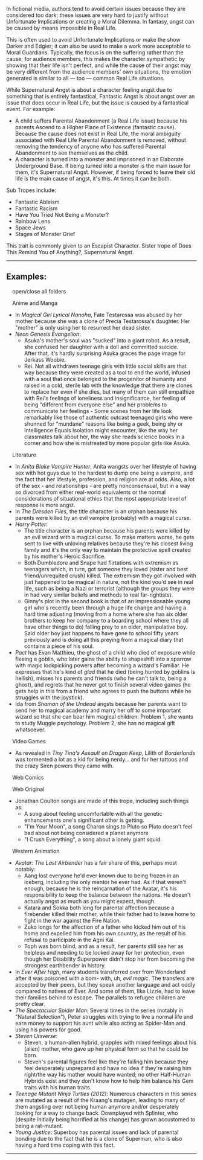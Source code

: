 In fictional media, authors tend to avoid certain issues because they are considered too dark; these issues are very hard to justify without Unfortunate Implications or creating a Moral Dilemma. In fantasy, angst can be caused by means impossible in Real Life.

This is often used to avoid Unfortunate Implications or make the show Darker and Edgier; it can also be used to make a work more acceptable to Moral Guardians. Typically, the focus is on the suffering rather than the cause; for audience members, this makes the character sympathetic by showing that their life isn't perfect, and while the cause of their angst may be very different from the audience members' own situations, the emotion generated is similar to all — too — common Real Life situations.

While Supernatural Angst is about a character feeling angst due to something that is entirely fantastical, Fantastic Angst is about angst over an issue that does occur in Real Life, but the issue is caused by a fantastical event. For example:

-   A child suffers Parental Abandonment (a Real Life issue) because his parents Ascend to a Higher Plane of Existence (fantastic cause). Because the cause does not exist in Real Life, the moral ambiguity associated with Real Life Parental Abandonment is removed, without removing the tendency of anyone who has suffered Parental Abandonment to see themselves as the child.
-   A character is turned into a monster and imprisoned in an Elaborate Underground Base. If being turned into a monster is the main issue for them, it's Supernatural Angst. However, if being forced to leave their old life is the main cause of angst, it's this. At times it can be both.

Sub Tropes include:

-   Fantastic Ableism
-   Fantastic Racism
-   Have You Tried Not Being a Monster?
-   Rainbow Lens
-   Space Jews
-   Stages of Monster Grief

This trait is commonly given to an Escapist Character. Sister trope of Does This Remind You of Anything?, Supernatural Angst.

___

## Examples:

    open/close all folders 

    Anime and Manga 

-   In _Magical Girl Lyrical Nanoha_, Fate Testarossa was abused by her mother because she was a clone of Precia Testarossa's daughter. Her "mother" is only using her to resurrect her dead sister.
-   _Neon Genesis Evangelion_:
    -   Asuka's mother's soul was "sucked" into a giant robot. As a result, she confused her daughter with a doll and committed suicide.  
        After that, it's hardly surprising Asuka graces the page image for Jerkass Woobie.
    -   Rei. Not all withdrawn teenage girls with little social skills are that way because they were created as a tool to end the world, infused with a soul that once belonged to the progenitor of humanity and raised in a cold, sterile lab with the knowledge that there are clones to replace her even if she dies, but many of them can still empathize with Rei's feelings of loneliness and insignificance, her feeling of being "different from everyone else" and her problems to communicate her feelings - Some scenes from her life look remarkably like those of authentic outcast teenaged girls who were shunned for "mundane" reasons like being a geek, being shy or Intelligence Equals Isolation might encounter, like the way her classmates talk about her, the way she reads science books in a corner and how she is mistreated by more popular girls like Asuka.

    Literature 

-   In _Anita Blake Vampire Hunter_, Anita wangsts over her lifestyle of having sex with hot guys due to the hardest to dump one being a vampire, and the fact that her lifestyle, profession, and religion are at odds. Also, a lot of the sex - and relationships - are pretty nonconsensual, but in a way so divorced from either real-world equivalents or the normal considerations of situational ethics that the most appropriate level of response is more angst.
-   In _The Dresden Files_, the title character is an orphan because his parents were killed by an evil vampire (probably) with a magical curse.
-   _Harry Potter_:
    -   The title character is an orphan because his parents were killed by an evil wizard with a magical curse. To make matters worse, he gets sent to live with unloving relatives because they're his closest living family and it's the only way to maintain the protective spell created by his mother's Heroic Sacrifice.
    -   Both Dumbledore and Snape had flirtations with extremism as teenagers which, in turn, got someone they loved (sister and best friend/unrequited crush) killed. The extremism they got involved with just happened to be magical in nature, not the kind you'd see in real life, such as being a Nazi or terrorist (although the groups they were in had very similar beliefs and methods to real far-rightists).
    -   Ginny's plot in the second book is that of an impressionable young girl who's recently been through a huge life change and having a hard time adjusting (moving from a home where she has six older brothers to keep her company to a boarding school where they all have other things to do) falling prey to an older, manipulative boy. Said older boy just happens to have gone to school fifty years previously and is doing all this preying from a magical diary that contains a piece of his soul.
-   _Pact_ has Evan Matthieu, the ghost of a child who died of exposure while fleeing a goblin, who later gains the ability to shapeshift into a sparrow with magic lockpicking powers after becoming a wizard's Familiar. He expresses that he's kind of _glad_ that he died (being hunted by goblins is hellish), misses his parents and friends (who he can't talk to, being a ghost), and regrets that he never got to finish several video games (he gets help in this from a friend who agrees to push the buttons while he struggles with the joystick).
-   Ida from _Shaman of the Undead_ angsts because her parents want to send her to magical academy and marry her off to some important wizard so that she can bear him magical children. Problem 1, she wants to study Muggle psychology. Problem 2, she has no magical gift whatsoever.

    Video Games 

-   As revealed in _Tiny Tina's Assault on Dragon Keep_, Lilith of _Borderlands_ was tormented a lot as a kid for being nerdy... and for her tattoos and the crazy Siren powers they came with.

    Web Comics 

    Web Original 

-   Jonathan Coulton songs are made of this trope, including such things as:
    -   A song about feeling uncomfortable with all the genetic enhancements one's significant other is getting.
    -   "I'm Your Moon", a song Charon sings to Pluto so Pluto doesn't feel bad about not being considered a planet anymore
    -   "I Crush Everything", a song about a lonely giant squid.

    Western Animation 

-   _Avatar: The Last Airbender_ has a fair share of this, perhaps most notably:
    -   Aang lost everyone he'd ever known due to being frozen in an iceberg, including the only mentor he ever had. As if that weren't enough, because he is the reincarnation of the Avatar, it's his responsibility to keep the balance between the nations. He doesn't actually angst as much as you might expect, though.
    -   Katara and Sokka both long for parental affection because a firebender killed their mother, while their father had to leave home to fight in the war against the Fire Nation.
    -   Zuko longs for the affection of a father who kicked him out of his home and expelled him from his own country, as the result of his refusal to participate in the Agni Kai.
    -   Toph was born blind, and as a result, her parents still see her as helpless and needing to be locked away for her protection, even though her Disability Superpower didn't stop her from becoming the strongest earthbender in history.
-   In _Ever After High_, many students transferred over from Wonderland after it was poisoned with a bom- with, uh, _evil magic_. The transfers are accepted by their peers, but they speak another language and act oddly compared to natives of Ever. And some of them, like Lizzie, had to leave their families behind to escape. The parallels to refugee children are pretty clear.
-   _The Spectacular Spider Man_: Several times in the series (notably in "Natural Selection"), Peter struggles with trying to live a normal life and earn money to support his aunt while also acting as Spider-Man and using his powers for good.
-   _Steven Universe_:
    -   Steven, a human-alien hybrid, grapples with mixed feelings about his (alien) mother, who gave up her physical form so that he could be born.
    -   Steven's parental figures feel like they're failing him because they feel desperately unprepared and have no idea if they're raising him right/the way his mother would have wanted; no other Half-Human Hybrids exist and they don't know how to help him balance his Gem traits with his human traits.
-   _Teenage Mutant Ninja Turtles (2012)_: Numerous characters in this series are mutated as a result of the Kraang's mutagen, leading to many of them angsting over not being human anymore and/or desperately looking for a way to change back. Downplayed with Splinter, who (despite initially being horrified at his change) has grown accustomed to being a rat-mutant.
-   _Young Justice_: Superboy has parental issues and lack of parental bonding due to the fact that he is a clone of Superman, who is also having a hard time coping with this fact.

___